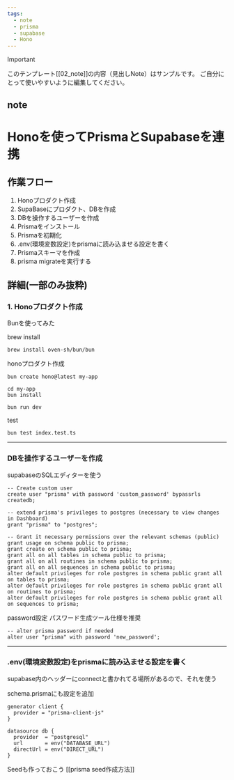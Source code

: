 ```yaml
---
tags:
  - note
  - prisma
  - supabase
  - Hono
---
```

> [!IMPORTANT]
> このテンプレート[[02_note]]の内容（見出しNote）はサンプルです。
> ご自分にとって使いやすいように編集してください。

## note
# Honoを使ってPrismaとSupabaseを連携
## 作業フロー
1. Honoプロダクト作成
2. SupaBaseにプロダクト、DBを作成
3. DBを操作するユーザーを作成
4. Prismaをインストール
5. Prismaを初期化
6. .env(環境変数設定)をprismaに読み込ませる設定を書く
7. Prismaスキーマを作成
8. prisma migrateを実行する

## 詳細(一部のみ抜粋)
### 1. Honoプロダクト作成
Bunを使ってみた

brew install
```
brew install oven-sh/bun/bun
```

honoプロダクト作成
```
bun create hono@latest my-app
```

```
cd my-app
bun install
```

```
bun run dev
```

test
```
bun test index.test.ts
```

---

### DBを操作するユーザーを作成
supabaseのSQLエディターを使う
```
-- Create custom user
create user "prisma" with password 'custom_password' bypassrls createdb;

-- extend prisma's privileges to postgres (necessary to view changes in Dashboard)
grant "prisma" to "postgres";

-- Grant it necessary permissions over the relevant schemas (public)
grant usage on schema public to prisma;
grant create on schema public to prisma;
grant all on all tables in schema public to prisma;
grant all on all routines in schema public to prisma;
grant all on all sequences in schema public to prisma;
alter default privileges for role postgres in schema public grant all on tables to prisma;
alter default privileges for role postgres in schema public grant all on routines to prisma;
alter default privileges for role postgres in schema public grant all on sequences to prisma;

```

password設定
パスワード生成ツール仕様を推奨
```
-- alter prisma password if needed
alter user "prisma" with password 'new_password';

```

---
### .env(環境変数設定)をprismaに読み込ませる設定を書く
supabase内のヘッダーにconnectと書かれてる場所があるので、それを使う

schema.prismaにも設定を追加
```
generator client {
  provider = "prisma-client-js"
}

datasource db {
  provider  = "postgresql"
  url       = env("DATABASE_URL")
  directUrl = env("DIRECT_URL")
}
```

Seedも作っておこう
[[prisma seed作成方法]]